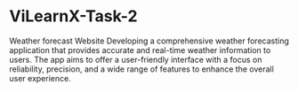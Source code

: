 # ViLearnX-Task-2
Weather forecast Website
Developing a comprehensive weather forecasting application that provides accurate and real-time weather information to users. The app aims to offer a user-friendly interface with a focus on reliability, precision, and a wide range of features to enhance the overall user experience.
